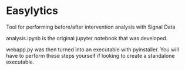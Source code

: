 # Easylytics
Tool for performing before/after intervention analysis with Signal Data

analysis.ipynb is the original jupyter notebook that was developed.

webapp.py was then turned into an executable with pyinstaller.  You will have to perform these steps yourself if looking to create a standalone executable.
